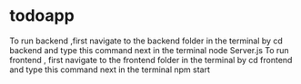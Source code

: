 # todoapp
To run backend ,first navigate to the backend folder in the terminal by
cd backend
and type this command next in the terminal 
node Server.js
To run frontend , first navigate to the frontend folder in the terminal by
cd frontend
and type this command next in the terminal 
npm start

